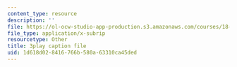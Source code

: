 ```yaml
---
content_type: resource
description: ''
file: https://ol-ocw-studio-app-production.s3.amazonaws.com/courses/18-06sc-linear-algebra-fall-2011/1d618d028416766b580a63310ca45ded_JibVXBElKL0.srt
file_type: application/x-subrip
resourcetype: Other
title: 3play caption file
uid: 1d618d02-8416-766b-580a-63310ca45ded
---
```

